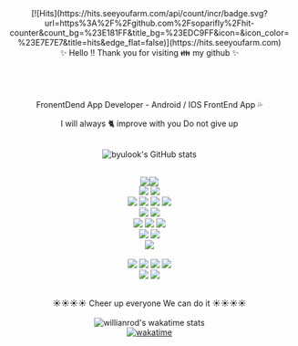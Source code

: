  
<div align="center"> 
[![Hits](https://hits.seeyoufarm.com/api/count/incr/badge.svg?url=https%3A%2F%2Fgithub.com%2Fsoparifly%2Fhit-counter&count_bg=%23E181FF&title_bg=%23EDC9FF&icon=&icon_color=%23E7E7E7&title=hits&edge_flat=false)](https://hits.seeyoufarm.com)
 </br>
✨  Hello !! Thank you for visiting 👪 my github ✨ </br>
 </br>
</br>
</br>
</br>
FronentDend App Developer  -  Android / IOS FrontEnd App 💦


  I will always 🐈 improve with you  Do not give up
</br>
</br>

![byulook's GitHub stats](https://github-readme-stats.vercel.app/api?username=soparifly&show_icons=true&theme=panda)
</br>

</br>
<img src="https://img.shields.io/badge/VisualStudioCode-A9A9A9?style=flat-square&logo=VisualStudioCode&logoColor=1E90FF"/><img src="https://img.shields.io/badge/AndroidStudio-black?style=flat-square&logo=AndroidStudio&logoColor=blue"/>
</br>
<img src="https://img.shields.io/badge/TypeScript-3178C6?style=flat-square&logo=TypeScript&logoColor=white"/>
<img src="https://img.shields.io/badge/JavaScript-DAA520?style=flat-square&logo=JavaScript&logoColor=black"/>
</br>
<img src="https://img.shields.io/badge/React-2599ED?style=flat-square&logo=React&logoColor=092540"/>
<img src="https://img.shields.io/badge/CreateReactApp-09D3AC?style=flat-square&logo=CreateReactApp&logoColor=white"/>
<img src="https://img.shields.io/badge/MobXStateTree-FF7102?style=flat-square&logo=MobXStateTree&logoColor=black"/>
<img src="https://img.shields.io/badge/Observable-353E58?style=flat-square&logo=Observable&logoColor=9400D3"/>
</br>
<img src="https://img.shields.io/badge/Android-191970?style=flat-square&logo=Android&logoColor=3DDC84"/>
<img src="https://img.shields.io/badge/IOS-black?style=flat-square&logo=IOS&logoColor=silver"/>
</br>

<img src="https://img.shields.io/badge/Node.js-339933?style=flat-square&logo=Node&logoColor=339933"/>
<img src="https://img.shields.io/badge/npm-silver?style=flat-square&logo=npm&logoColor=CB3837"/>
<img src="https://img.shields.io/badge/IgniteRed-white?style=flat-square&logo=Fireship&logoColor=B22222"/>
</br>
<img src="https://img.shields.io/badge/Metro-black?style=flat-square&logo=Metro&logoColor=1E90FF"/>
<img src="https://img.shields.io/badge/Babel-F9DC3E?style=flat-square&logo=Babel&logoColor=black"/>
</br>
<img src="https://img.shields.io/badge/Firebase-blue?style=flat-square&logo=Firebase&logoColor=yello"/>
</br>
</br>
<img src="https://img.shields.io/badge/ApacheTomcat-DAA520?style=flat-square&logo=ApacheTomcat&logoColor=black"/>
<img src="https://img.shields.io/badge/JAVA-007396?style=flat-square&logo=java&logoColor=white">
<img src="https://img.shields.io/badge/CSS3-1572B6?style=flat-square&logo=CSS3&logoColor=white"/>
<img src="https://img.shields.io/badge/oracle-F80000?style=flat-square&logo=oracle&logoColor=white">
</br>
<img src="https://img.shields.io/badge/Spring-white?style=flat-square&logo=Spring&logoColor=darkgreen"/>
<img src="https://img.shields.io/badge/MySQL-4169E1?style=flat-square&logo=MySQL&logoColor=white"/>
</br>
</br>

☀️☀️☀️☀️  Cheer up everyone   We can do it ☀️☀️☀️☀️  
</br>
![willianrod's wakatime stats](https://github-readme-stats.vercel.app/api/wakatime?username=b2cbe6c6-4d8e-4fda-98b7-f4b4dc4219c1)
</br>
[![wakatime](https://wakatime.com/badge/user/b2cbe6c6-4d8e-4fda-98b7-f4b4dc4219c1.svg)](https://wakatime.com/@b2cbe6c6-4d8e-4fda-98b7-f4b4dc4219c1)  
</div>

